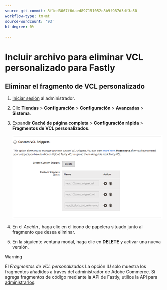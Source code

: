 ```yaml
---
source-git-commit: 8f1ed3067f6daed897151052c8b9f987d3df3a50
workflow-type: tm+mt
source-wordcount: '93'
ht-degree: 0%

---
```

# Incluir archivo para eliminar VCL personalizado para Fastly

## Eliminar el fragmento de VCL personalizado

1. [Iniciar sesión](/help/get-started/onboarding.md#access-your-admin-panel) al administrador.

1. Clic **Tiendas** > **Configuración** > **Configuración** > **Avanzadas** > **Sistema**.

1. Expandir **Caché de página completa** > **Configuración rápida** > **Fragmentos de VCL personalizados**.

   ![Administrar fragmentos de VCL personalizados](/help/assets/cdn/fastly-manage-snippets.png)

1. En el _Acción_ , haga clic en el icono de papelera situado junto al fragmento que desea eliminar.

1. En la siguiente ventana modal, haga clic en **DELETE** y activar una nueva versión.

>[!WARNING]
>
>El _Fragmentos de VCL personalizados_ La opción IU solo muestra los fragmentos añadidos a través del administrador de Adobe Commerce. Si agrega fragmentos de código mediante la API de Fastly, utilice la API para [administrarlos](/help/cloud-guide/cdn/fastly-vcl-custom-snippets.md#manage-vcl-using-the-api).
